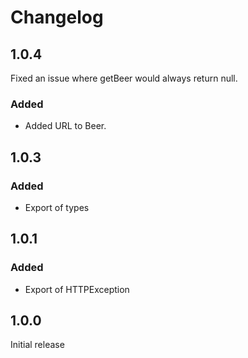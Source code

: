 # Changelog

## 1.0.4

Fixed an issue where getBeer would always return null.

### Added

- Added URL to Beer.

## 1.0.3

### Added

- Export of types

## 1.0.1

### Added

- Export of HTTPException

## 1.0.0

Initial release
